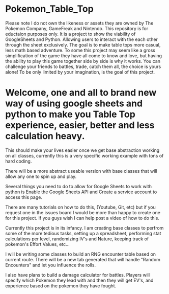 # Pokemon_Table_Top
Please note I do not own the likeness or assets they are owned by The Pokemon Company, GameFreak and Nintendo. This repository is for eductaion purposes only. It is a project to show the viability of GoogleSheets and Python. Allowing users to interact with the each other through the sheet exclusively. The goal is to make table tops more casual, less math based adventure. To some this project may seem like a gross simplification of the game they have all come to know and love, but having the ability to play this game together side by side is why it works. You can challenge your friends to battles, trade, catch them all, the choice is yours alone! To be only limited by your imagination, is the goal of this project.

# Welcome, one and all to brand new way of using google sheets and python to make you Table Top experience, easier, better and less calculation heavy.

This should make your lives easier once we get base abstraction working on all classes, currently this is a very specific working example with tons of hard coding. 

There will be a more abstract useable version with base classes that will allow any one to spin up and play. 

Several things you need to do to allow for Google Sheets to work with python is Enable the Google Sheets API and Create a service account to access this page. 

There are many tutorials on how to do this, (Youtube, Git, etc) but if you request one in the issues board I would be more than happy to create one for this project. If you guys wish I can help post a video of how to do this. 

Currently this project is in its infancy. I am creating base classes to perfrom some of the more tedious tasks, setting up a spreadsheet, performing stat calculations per level, randomizing IV's and Nature, keeping track of pokemon's Effort Values, etc...

I will be writing some classes to build an RNG encounter table based on current route. There will be a new tab generated that will handle "Random Encounters" and let you influence the rolls. 

I also have plans to build a damage calculator for battles. Players will specify which Pokemon they lead with and then they will get EV's, and experience based on the pokemon they have fought. 




